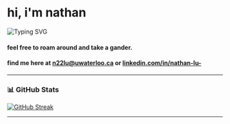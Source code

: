 # hi, i'm nathan

<img src="https://readme-typing-svg.demolab.com?font=Fira+Code&pause=1000&color=58A6FF&center=false&vCenter=true&width=435&lines=engineering+@+UWaterloo.;data+science+%7C+ml+%7C+software+dev.;currently+building+cool+things." alt="Typing SVG" />


#### feel free to roam around and take a gander.

#### find me here at n22lu@uwaterloo.ca or [linkedin.com/in/nathan-lu-](https://www.linkedin.com/in/nathan-lu-/)

---

### 📊 GitHub Stats
[![GitHub Streak](https://streak-stats.demolab.com/?user=NathanL15&theme=dark&hide_border=true)](https://git.io/streak-stats)


---
